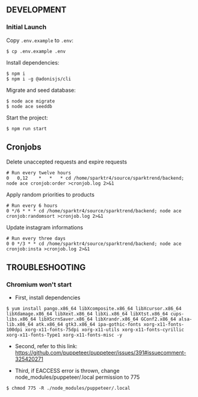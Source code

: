 ## DEVELOPMENT

### Initial Launch

Copy `.env.example` to `.env`:

```console
$ cp .env.example .env
```

Install dependencies:

```console
$ npm i
$ npm i -g @adonisjs/cli
```

Migrate and seed database:

```console
$ node ace migrate
$ node ace seeddb
```

Start the project:

```console
$ npm run start
```

## Cronjobs

Delete unaccepted requests and expire requests

```console
# Run every twelve hours
0	0,12	*	*	* cd /home/sparktr4/source/sparktrend/backend; node ace cronjob:order >cronjob.log 2>&1
```

Apply random priorities to products

```console
# Run every 6 hours
0 */6 * * * cd /home/sparktr4/source/sparktrend/backend; node ace cronjob:randomsort >cronjob.log 2>&1
```

Update instagram informations

```console
# Run every three days
0 0 */3 * * cd /home/sparktr4/source/sparktrend/backend; node ace cronjob:insta >cronjob.log 2>&1
```

## TROUBLESHOOTING

### Chromium won't start

- First, install dependencies

```console
$ yum install pango.x86_64 libXcomposite.x86_64 libXcursor.x86_64 libXdamage.x86_64 libXext.x86_64 libXi.x86_64 libXtst.x86_64 cups-libs.x86_64 libXScrnSaver.x86_64 libXrandr.x86_64 GConf2.x86_64 alsa-lib.x86_64 atk.x86_64 gtk3.x86_64 ipa-gothic-fonts xorg-x11-fonts-100dpi xorg-x11-fonts-75dpi xorg-x11-utils xorg-x11-fonts-cyrillic xorg-x11-fonts-Type1 xorg-x11-fonts-misc -y
```

- Second, refer to this link: https://github.com/puppeteer/puppeteer/issues/391#issuecomment-325420271

- Third, if EACCESS error is thrown, change node_modules/puppeteer/.local permission to 775

```console
$ chmod 775 -R ./node_modules/puppeteer/.local
```
